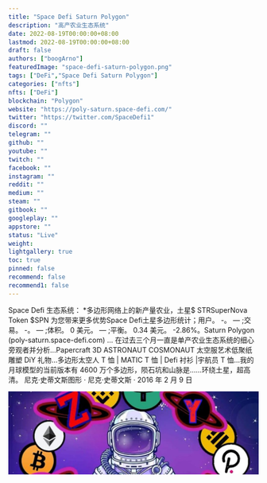 ```yaml
---
title: "Space Defi Saturn Polygon"
description: "高产农业生态系统"
date: 2022-08-19T00:00:00+08:00
lastmod: 2022-08-19T00:00:00+08:00
draft: false
authors: ["boogArno"]
featuredImage: "space-defi-saturn-polygon.png"
tags: ["DeFi","Space Defi Saturn Polygon"]
categories: ["nfts"]
nfts: ["DeFi"]
blockchain: "Polygon"
website: "https://poly-saturn.space-defi.com/"
twitter: "https://twitter.com/SpaceDefi1"
discord: ""
telegram: ""
github: ""
youtube: ""
twitch: ""
facebook: ""
instagram: ""
reddit: ""
medium: ""
steam: ""
gitbook: ""
googleplay: ""
appstore: ""
status: "Live"
weight: 
lightgallery: true
toc: true
pinned: false
recommend: false
recommend1: false
---
```

Space Defi 生态系统：
*多边形网络上的新产量农业，土星$ STRSuperNova Token $SPN 为您带来更多优势Space Defi土星多边形统计；用户。 -。 — ;交易。 -。 — ;体积。 0 美元。 — ;平衡。 0.34 美元。 -2.86%。Saturn Polygon (poly-saturn.space-defi.com) ... 在过去三个月一直是单产农业生态系统的细心旁观者并分析...Papercraft 3D ASTRONAUT COSMONAUT 太空服艺术低聚纸雕塑 DiY 礼物...多边形太空人 T 恤 | MATIC T 恤 | Defi 衬衫 |宇航员 T 恤...我的月球模型的当前版本有 4600 万个多边形，陨石坑和山脉是……环绕土星，超高清。
尼克·史蒂文斯图形 · 尼克·史蒂文斯 · 2016 年 2 月 9 日

![1500x500](1500x500.jpg)


